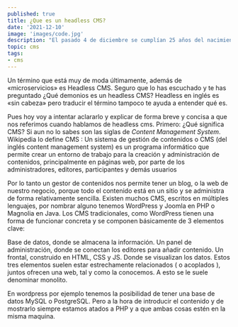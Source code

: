 ```yaml
---
published: true
title: ¿Que es un headless CMS?
date: '2021-12-10'
image: 'images/code.jpg'
description: "El pasado 4 de diciembre se cumplían 25 años del nacimiento de JavaScript pero... ¿era realmente su aniversario? ¿Es verdad que fue creado en 10 días? ¿Por qué se creó? Viendo el nombre... ¿tiene algo que ver con Java?"
topic: cms
tags:
- cms
---
```


Un término que está muy de moda últimamente, además de «microservicios» es Headless CMS. Seguro que lo has escuchado y te has preguntado ¿Qué demonios es un headless CMS? Headless en inglés es «sin cabeza» pero traducir el término tampoco te ayuda a entender qué es.

Pues hoy voy a intentar aclararlo y explicar de forma breve y concisa a que nos referimos cuando hablamos de headless cms.
Primero: ¿Qué significa CMS? Si aun no lo sabes son las siglas de *Content Management System*. Wikipedia lo define
CMS
 : Un sistema de gestión de contenidos o CMS (del inglés content management system) es un programa informático que permite crear un entorno de trabajo para la creación y administración de contenidos, principalmente en páginas web, por parte de los administradores, editores, participantes y demás usuarios

Por lo tanto un gestor de contenidos nos permite tener un blog, o la web de nuestro negocio, porque todo el contenido está en un sitio y se administra de forma relativamente sencilla. Existen muchos CMS, escritos en múltiples lenguajes, por nombrar alguno tenemos WordPress y Joomla en PHP o Magnolia en Java. Los CMS tradicionales, como WordPress tienen una forma de funcionar concreta y se componen básicamente de 3 elementos clave:

Base de datos, donde se almacena la información.
Un panel de administración, donde se conectan los editores para añadir contenido.
Un frontal, construido en HTML, CSS y JS. Donde se visualizan los datos.
Estos tres elementos suelen estar estrechamente relacionados ( o acoplados ), juntos ofrecen una web, tal y como la conocemos. A esto se le suele denominar monolito.

En wordpress por ejemplo tenemos la posibilidad de tener una base de datos MySQL o PostgreSQL. Pero a la hora de introducir el contenido y de mostrarlo siempre estamos atados a PHP y a que ambas cosas estén en la misma maquina.
